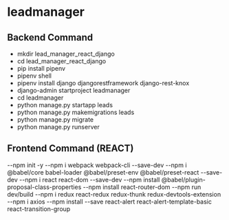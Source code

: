 # leadmanager
## Backend Command
* mkdir lead_manager_react_django
* cd lead_manager_react_django
* pip install pipenv
* pipenv shell
* pipenv install django djangorestframework django-rest-knox
* django-admin startproject leadmanager
* cd leadmanager
* python manage.py startapp leads
* python manage.py makemigrations leads
* python manage.py migrate
* python manage.py runserver

## Frontend Command (REACT)
--npm init -y
--npm i webpack webpack-cli --save-dev
--npm i @babel/core babel-loader @babel/preset-env @babel/preset-react --save-dev
--npm i react react-dom --save-dev
--npm install @babel/plugin-proposal-class-properties
--npm install react-router-dom
--npm run dev/build
--npm i redux react-redux redux-thunk redux-devtools-extension
--npm i axios
--npm install --save react-alert react-alert-template-basic react-transition-group
